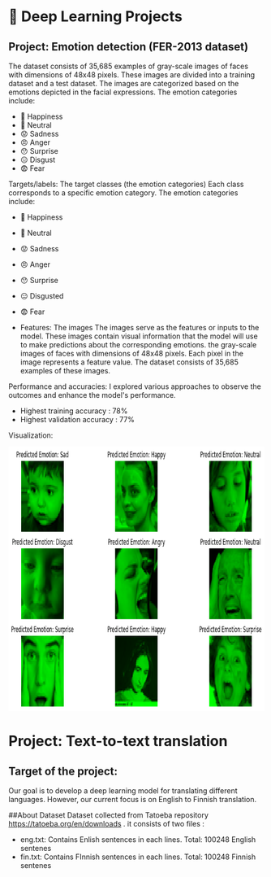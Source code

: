 # 🚀 Deep Learning Projects 
## Project: Emotion detection (FER-2013 dataset)

The dataset consists of 35,685 examples of gray-scale images of faces with dimensions of 48x48 pixels. These images are divided into a training dataset and a test dataset. The images are categorized based on the emotions depicted in the facial expressions. The emotion categories include:
- 🤗 Happiness
- 🧑 Neutral
- 😟 Sadness
- 😠 Anger
- 😯 Surprise
- 😑 Disgust
- 😨 Fear

Targets/labels: The target classes (the emotion categories)
Each class corresponds to a specific emotion category. The emotion categories include:
- 🤗 Happiness
- 🧑 Neutral
- 😟 Sadness
- 😠 Anger
- 😯 Surprise
- 😑 Disgusted
- 😨 Fear
  
- Features: The images
The images serve as the features or inputs to the model. These images contain visual information that the model will use to make predictions about the corresponding emotions.
the gray-scale images of faces with dimensions of 48x48 pixels. Each pixel in the image represents a feature value. The dataset consists of 35,685 examples of these images.

 Performance and accuracies:
 I explored various approaches to observe the outcomes and enhance the model's performance.
- Highest training accuracy : 78%
- Highest validation accuracy : 77%

Visualization:
<p float="left">
<img src="https://github.com/Abdullah-TU/Deep-Learning-Projects/blob/main/emotion_viz.png" width="1000" height="520">
</p>

# Project: Text-to-text translation
## Target of the project:
Our goal is to develop a deep learning model for translating different languages. However, our current focus is on English to Finnish translation.

##About Dataset
Dataset collected from Tatoeba repository https://tatoeba.org/en/downloads . it consists of two files :
- eng.txt: Contains Enlish sentences in each lines. Total: 100248 English sentenes
- fin.txt: Contains FInnish sentences in each lines. Total: 100248 Finnish sentenes
